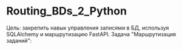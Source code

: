 # Routing_BDs_2_Python
Цель: закрепить навык управления записями в БД, используя SQLAlchemy и маршрутизацию FastAPI.  Задача "Маршрутизация заданий":
